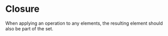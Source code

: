 # Closure

When applying an operation to any elements, the resulting element should also be part of the set.
